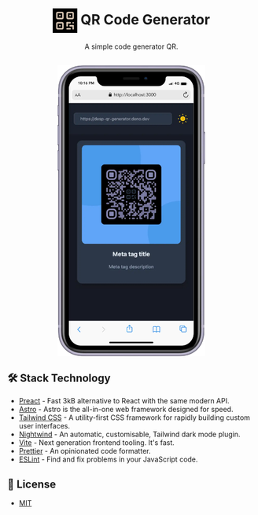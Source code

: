 <h1 align="center">
<img align="center" width="50" alt="favicon" src="public/favicon.svg" style="filter: invert(1);">
<strong>QR Code Generator</strong>
</h1>
<p align="center">
A simple code generator QR.
</p>

<p align="center" width="400" style="margin-top: 30px;">
  <img align="center" width="300" alt="qr-code" src="public/images/preview-mobile.webp">
</p>

## 🛠️ Stack Technology
- [Preact](https://preactjs.com/) - Fast 3kB alternative to React with the same modern API.
- [Astro](https://astro.build/) - Astro is the all-in-one web framework designed for speed.
- [Tailwind CSS](https://tailwindcss.com/) - A utility-first CSS framework for rapidly building custom user interfaces.
- [Nightwind](https://nightwindcss.com/) - An automatic, customisable, Tailwind dark mode plugin.
- [Vite](https://vitejs.dev/) - Next generation frontend tooling. It's fast.
- [Prettier](https://prettier.io/) - An opinionated code formatter.
- [ESLint](https://eslint.org/) - Find and fix problems in your JavaScript code.

## 🔐 License
- [MIT](https://github.com/darioesp/astro-qr-generator/blob/main/LICENSE)